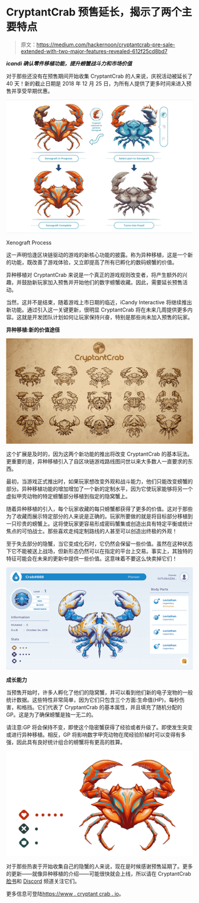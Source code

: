 # CryptantCrab 预售延长，揭示了两个主要特点

> 原文：<https://medium.com/hackernoon/cryptantcrab-pre-sale-extended-with-two-major-features-revealed-612f25cd8bd7>

***icandi 确认零件移植功能，提升螃蟹战斗力和市场价值***

对于那些还没有在预售期间开始收集 CryptantCrab 的人来说，庆祝活动被延长了 40 天！新的截止日期是 2018 年 12 月 25 日，为所有人提供了更多时间来进入预售并享受早期优惠。

![](img/d930de3040cde27dc53e38c13dd488cb.png)

Xenograft Process

这一声明恰逢区块链驱动的游戏的新核心功能的披露。称为异种移植，这是一个新的功能，既改善了游戏体验，又立即提高了所有已孵化的数码螃蟹的价值。

异种移植对 CryptantCrab 来说是一个真正的游戏规则改变者，将产生额外的兴趣，并鼓励新玩家加入预售并开始他们的数字螃蟹收藏。因此，需要延长预售活动。

当然，这并不是结束，随着游戏上市日期的临近，iCandy Interactive 将继续推出新功能。通过引入这一关键更新，很明显 CryptantCrab 将在未来几周提供更多内容。这就是开发团队计划如何让玩家保持兴奋，特别是那些尚未加入预售的玩家。

**异种移植:新的价值途径**

![](img/b760bdee8741c20e12bde7358aed1230.png)

这个扩展是及时的，因为这两个新功能的推出将改变 CryptantCrab 的基本玩法。更重要的是，异种移植引入了自区块链游戏路线图问世以来大多数人一直要求的东西。

最初，当游戏正式推出时，如果玩家想改变外观和战斗能力，他们只能改变螃蟹的部分。异种移植功能的增加增加了一个新的定制水平，因为它使玩家能够将另一个虚拟甲壳动物的特定螃蟹部分移植到指定的隐窝蟹上。

随着异种移植的引入，每个玩家收藏的每只螃蟹都获得了更多的价值。这对于那些为了收藏而展示特定部分的人来说是正确的。玩家所要做的就是将目标部分移植到一只珍贵的螃蟹上。这将使玩家更容易形成密码蟹集或创造出具有特定平衡或统计焦点的可怕战士。那些喜欢走纯定制路线的人甚至可以创造出终极的外观！

至于失去部分的隐蟹，当它变成化石时，它仍然会保留一些价值。虽然在这种状态下它不能被送上战场，但新形态仍然可以在指定的平台上交易。事实上，其独特的特征可能会在未来的更新中提供一些价值。这意味着不要这么快卖掉它们！

![](img/520e1be78c8e3d13e3c49696a3c11c76.png)

**成长能力**

当预售开始时，许多人孵化了他们的隐窝蟹，并可以看到他们新的电子宠物的一般统计数据。这些特性非常简单，因为它们只包含三个方面:生命值(HP)，每秒伤害，和格挡。它们代表了 CryptantCrab 的基本属性，并且填充了随机分配的 GP。这是为了确保螃蟹是独一无二的。

请注意:GP 将会保持不变，即使这个隐密蟹获得了经验或者升级了。即使发生突变或进行异种移植。相反，GP 将影响数字甲壳动物在爬经验阶梯时可以变得有多强，因此具有良好统计组合的螃蟹将有更高的胜算。

![](img/c9a323dab4e1e0bb4d3dd68d7d7f591a.png)

对于那些热衷于开始收集自己的隐蟹的人来说，现在是时候感谢预售延期了。更多的更新——就像异种移植的介绍——可能很快就会上线，所以请在 CryptantCrab [脸书](https://www.facebook.com/CryptantCrab/)和 [Discord](https://discordapp.com/channels/492193350024167426/492193350766821398) 频道关注它们。

更多信息可登陆[https://www . cryptant crab . io](https://www.cryptantcrab.io)。